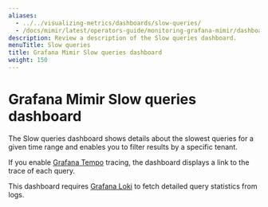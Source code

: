 ```yaml
---
aliases:
  - ../../visualizing-metrics/dashboards/slow-queries/
  - /docs/mimir/latest/operators-guide/monitoring-grafana-mimir/dashboards/slow-queries/
description: Review a description of the Slow queries dashboard.
menuTitle: Slow queries
title: Grafana Mimir Slow queries dashboard
weight: 150
---
```


# Grafana Mimir Slow queries dashboard

The Slow queries dashboard shows details about the slowest queries for a given time range and enables you to filter results by a specific tenant.

If you enable [Grafana Tempo](https://grafana.com/oss/tempo/) tracing, the dashboard displays a link to the trace of each query.

This dashboard requires [Grafana Loki](https://grafana.com/oss/loki/) to fetch detailed query statistics from logs.
